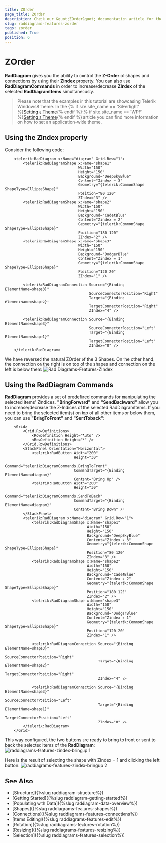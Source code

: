 ```yaml
---
title: ZOrder
page_title: ZOrder
description: Check our &quot;ZOrder&quot; documentation article for the RadDiagram {{ site.framework_name }} control.
slug: raddiagrams-features-zorder
tags: zorder
published: True
position: 6
---
```


# ZOrder

__RadDiagram__ gives you the ability to control the __Z-Order__ of shapes and connections by using their __ZIndex__ property. You can also use __RadDiagramCommands__ in order to increase/decrease __ZIndex__ of the selected __RadDiagramItems__ simultaneously.	  

>Please note that the examples in this tutorial are showcasing Telerik Windows8 theme. In the {% if site.site_name == 'Silverlight' %}[Setting a Theme](http://www.telerik.com/help/silverlight/common-styling-apperance-setting-theme.html#Setting_Application-Wide_Built-In_Theme_in_the_Code-Behind){% endif %}{% if site.site_name == 'WPF' %}[Setting a Theme](http://www.telerik.com/help/wpf/common-styling-apperance-setting-theme-wpf.html#Setting_Application-Wide_Built-In_Theme_in_the_Code-Behind){% endif %} article you can find more information on how to set an application-wide theme.

## Using the ZIndex property

Consider the following code:
		

```XAML
	<telerik:RadDiagram x:Name="diagram" Grid.Row="1">
		<telerik:RadDiagramShape x:Name="shape1" 
								 Width="150"
								 Height="150"
								 Background="DeepSkyBlue"
								 Content="Zindex = 3"
								 Geometry="{telerik:CommonShape ShapeType=EllipseShape}"
								 Position="80 120"
								 ZIndex="3" />
		<telerik:RadDiagramShape x:Name="shape2" 
								 Width="150"
								 Height="150"
								 Background="CadetBlue"
								 Content="Zindex = 2"
								 Geometry="{telerik:CommonShape ShapeType=EllipseShape}"
								 Position="180 120"
								 ZIndex="2" />
		<telerik:RadDiagramShape x:Name="shape3" 
								 Width="150"
								 Height="150"
								 Background="DodgerBlue"
								 Content="Zindex = 1"
								 Geometry="{telerik:CommonShape ShapeType=EllipseShape}"
								 Position="120 20"
								 ZIndex="1" />

		<telerik:RadDiagramConnection Source="{Binding ElementName=shape3}" 
									  SourceConnectorPosition="Right"
									  Target="{Binding ElementName=shape2}"
									  TargetConnectorPosition="Right"
									  ZIndex="4" />

		<telerik:RadDiagramConnection Source="{Binding ElementName=shape3}" 
									  SourceConnectorPosition="Left"
									  Target="{Binding ElementName=shape1}"
									  TargetConnectorPosition="Left"
									  ZIndex="0" />
	</telerik:RadDiagram>
```

We have reversed the natural ZOrder of the 3 Shapes. On the other hand, the connection on the right is on top of the shapes and connection on the left is below them: 
![Rad Diagrams-Features-ZIndex](images/RadDiagrams-Features-ZIndex.png)

## Using the RadDiagram Commands

__RadDiagram__ provides a set of predefined commands for manipulating the selected items' ZIndices. __"BringForward"__ and __"SendBackward"__ allow you to increase/decrease the Z-Indices of the selected RadDiagramItems. If you need to bring the selected item(s) on top of all other items or below them, you can use __"BringToFront"__ and __"SentToback"__:
		

```XAML
	<Grid>
		<Grid.RowDefinitions>
			<RowDefinition Height="Auto" />
			<RowDefinition Height="*" />
		</Grid.RowDefinitions>
		<StackPanel Orientation="Horizontal">
			<telerik:RadButton Width="200" 
							   Height="30"
							   Command="telerik:DiagramCommands.BringToFront"
							   CommandTarget="{Binding ElementName=diagram}"
							   Content="Bring Up" />
			<telerik:RadButton Width="200" 
							   Height="30"
							   Command="telerik:DiagramCommands.SendToBack"
							   CommandTarget="{Binding ElementName=diagram}"
							   Content="Bring Down" />
		</StackPanel>
		<telerik:RadDiagram x:Name="diagram" Grid.Row="1">
			<telerik:RadDiagramShape x:Name="shape1" 
									 Width="150"
									 Height="150"
									 Background="DeepSkyBlue"
									 Content="Zindex = 3"
									 Geometry="{telerik:CommonShape ShapeType=EllipseShape}"
									 Position="80 120"
									 ZIndex="3" />
			<telerik:RadDiagramShape x:Name="shape2" 
									 Width="150"
									 Height="150"
									 Background="CadetBlue"
									 Content="Zindex = 2"
									 Geometry="{telerik:CommonShape ShapeType=EllipseShape}"
									 Position="180 120"
									 ZIndex="2" />
			<telerik:RadDiagramShape x:Name="shape3" 
									 Width="150"
									 Height="150"
									 Background="DodgerBlue"
									 Content="Zindex = 1"
									 Geometry="{telerik:CommonShape ShapeType=EllipseShape}"
									 Position="120 20"
									 ZIndex="1" />

			<telerik:RadDiagramConnection Source="{Binding ElementName=shape3}" 
										  SourceConnectorPosition="Right"
										  Target="{Binding ElementName=shape2}"
										  TargetConnectorPosition="Right"
										  ZIndex="4" />

			<telerik:RadDiagramConnection Source="{Binding ElementName=shape3}" 
										  SourceConnectorPosition="Left"
										  Target="{Binding ElementName=shape1}"
										  TargetConnectorPosition="Left"
										  ZIndex="0" />
		</telerik:RadDiagram>
	</Grid>
```

This way configured, the two buttons are ready to bring to front or sent to back the selected items of the __RadDiagram__: 
![raddiagrams-features-zindex-bringup 1](images/raddiagrams-features-zindex-bringup1.png)

Here is the result of selecting the shape with ZIndex = 1 and clicking the left button:
![raddiagrams-features-zindex-bringup 2](images/raddiagrams-features-zindex-bringup2.png)

## See Also
 * [Structure]({%slug raddiagram-structure%})
 * [Getting Started]({%slug raddiagram-getting-started%})
 * [Populating with Data]({%slug raddiagram-data-overview%})
 * [Shapes]({%slug raddiagrams-features-shapes%})
 * [Connections]({%slug raddiagrams-features-connections%})
 * [Items Editing]({%slug raddiagrams-features-edit%})
 * [Rotation]({%slug raddiagrams-features-rotation%})
 * [Resizing]({%slug raddiagrams-features-resizing%})
 * [Selection]({%slug raddiagrams-features-selection%})